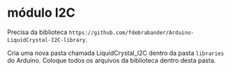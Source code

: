 # módulo I2C

Precisa da biblioteca `https://github.com/fdebrabander/Arduino-LiquidCrystal-I2C-library`.

Cria uma nova pasta chamada LiquidCrystal_I2C dentro da pasta `libraries` do Arduino. Coloque todos os arquivos da biblioteca dentro desta pasta.


